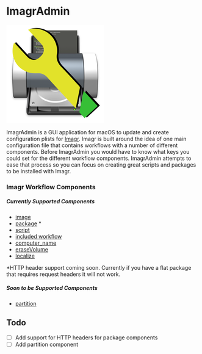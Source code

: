 # ImagrAdmin

![ImagrAdminIcon](https://github.com/kylecrawshaw/ImagrAdmin/blob/master/ImagrAdmin/Assets.xcassets/AppIcon.appiconset/icon_256x256.png)

ImagrAdmin is a GUI application for macOS to update and create configuration plists
for [Imagr](https://github.com/grahamgilbert/imagr/). Imagr is built around the idea of
one main configuration file that contains workflows with a number of different components.
Before ImagrAdmin you would have to know what keys you could set for the different
workflow components. ImagrAdmin attempts to ease that process so you can focus on
creating great scripts and packages to be installed with Imagr.

### Imagr Workflow Components

##### Currently Supported Components
- [image](https://github.com/grahamgilbert/imagr/wiki/Workflow-Config#images)
- [package](https://github.com/grahamgilbert/imagr/wiki/Workflow-Config#packages) *
- [script](https://github.com/grahamgilbert/imagr/wiki/Workflow-Config#scripts)
- [included workflow](https://github.com/grahamgilbert/imagr/wiki/Workflow-Config#included-workflow)
- [computer_name](https://github.com/grahamgilbert/imagr/wiki/Workflow-Config#computer-name)
- [eraseVolume](https://github.com/grahamgilbert/imagr/wiki/Workflow-Config#erase-volume)
- [localize](https://github.com/grahamgilbert/imagr/wiki/Workflow-Config#localization)

*HTTP header support coming soon. Currently if you have a flat package that requires request headers it will not work.


##### Soon to be Supported Components
- [partition](https://github.com/grahamgilbert/imagr/wiki/Workflow-Config#partition)


## Todo
- [ ] Add support for HTTP headers for package components
- [ ] Add partition component

